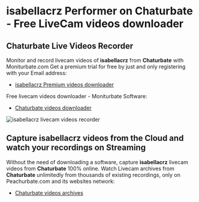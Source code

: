 # isabellacrz Performer on Chaturbate - Free LiveCam videos downloader

## Chaturbate Live Videos Recorder

Monitor and record livecam videos of **isabellacrz** from **Chaturbate** with Moniturbate.com
Get a premium trial for free by just and only registering with your Email address:
* [isabellacrz Premium videos downloader](https://moniturbate.com/request-demo-licence-key.html)

Free livecam videos downloader - Moniturbate Software:
* [Chaturbate videos downloader](https://moniturbate.com/moniturbate-download-software.html)

![isabellacrz livecam videos recorder](https://peachurnet.com/templates/moniturbate-software.png)


## Capture isabellacrz videos from the Cloud and watch your recordings on Streaming

Without the need of downloading a software, capture **isabellacrz** livecam videos from **Chaturbate** 100% online.
Watch Livecam archives from **Chaturbate** unlimitedly from thousands of existing recordings, only on Peachurbate.com and its websites network:
* [Chaturbate videos archives](https://peachurnet.com/)